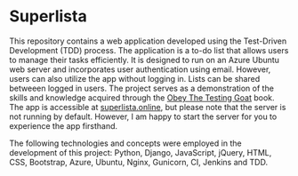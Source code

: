 # Superlista

This repository contains a web application developed using the Test-Driven Development (TDD) process. The application is a to-do list that allows users to manage their tasks efficiently. It is designed to run on an Azure Ubuntu web server and incorporates user authentication using email. However, users can also utilize the app without logging in. Lists can be shared betweeen logged in users. The project serves as a demonstration of the skills and knowledge acquired through the [Obey The Testing Goat](https://www.obeythetestinggoat.com/) book. The app is accessible at [superlista.online](superlista.online), but please note that the server is not running by default. However, I am happy to start the server for you to experience the app firsthand.

The following technologies and concepts were employed in the development of this project: Python, Django, JavaScript, jQuery, HTML, CSS, Bootstrap, Azure, Ubuntu, Nginx, Gunicorn, CI, Jenkins and TDD.

